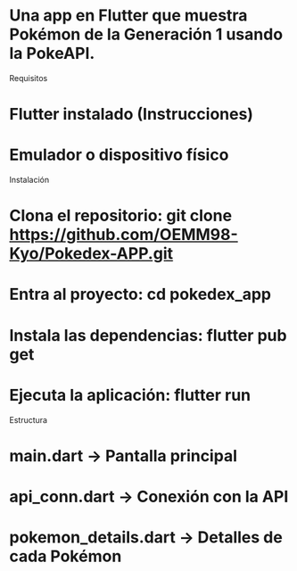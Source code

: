 
# Una app en Flutter que muestra Pokémon de la Generación 1 usando la PokeAPI.

Requisitos

# Flutter instalado (Instrucciones)
# Emulador o dispositivo físico

Instalación

# Clona el repositorio: git clone https://github.com/OEMM98-Kyo/Pokedex-APP.git
# Entra al proyecto: cd pokedex_app
# Instala las dependencias: flutter pub get
# Ejecuta la aplicación: flutter run

Estructura

# main.dart → Pantalla principal
# api_conn.dart → Conexión con la API
# pokemon_details.dart → Detalles de cada Pokémon

